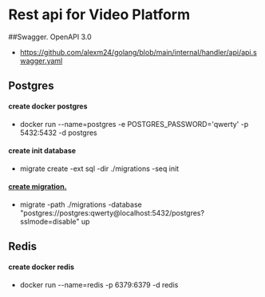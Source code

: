 # Rest api for Video Platform

##Swagger. OpenAPI 3.0
- https://github.com/alexm24/golang/blob/main/internal/handler/api/api.swagger.yaml

## Postgres

#### create docker postgres
- docker run --name=postgres -e POSTGRES_PASSWORD='qwerty' -p 5432:5432 -d postgres

#### create init database
- migrate create -ext sql -dir ./migrations -seq init

#### [create migration.](https://github.com/golang-migrate/migrate)
- migrate -path ./migrations -database "postgres://postgres:qwerty@localhost:5432/postgres?sslmode=disable" up

## Redis

#### create docker redis
- docker run --name=redis -p 6379:6379 -d redis